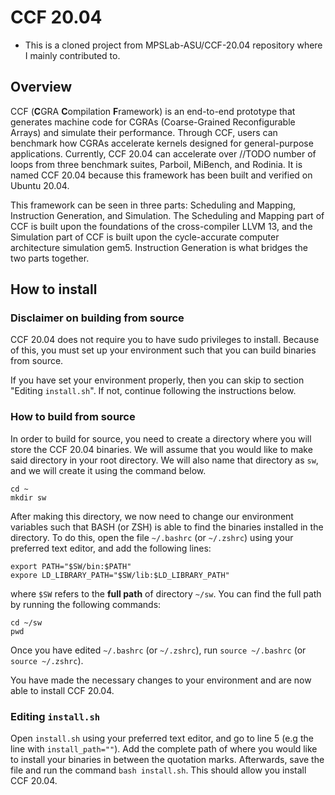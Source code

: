 # CCF 20.04

* This is a cloned project from MPSLab-ASU/CCF-20.04 repository where I mainly contributed to.

## Overview 

CCF (**C**GRA **C**ompilation **F**ramework) is an end-to-end prototype that generates machine code for CGRAs (Coarse-Grained Reconfigurable Arrays) and simulate their performance. Through CCF, users can benchmark how CGRAs accelerate kernels designed for general-purpose applications. Currently, CCF 20.04 can accelerate over //TODO number of loops from three benchmark suites, Parboil, MiBench, and Rodinia. It is named CCF 20.04 because this framework has been built and verified on Ubuntu 20.04. 

This framework can be seen in three parts: Scheduling and Mapping, Instruction Generation, and Simulation. The Scheduling and Mapping part of CCF is built upon the foundations of the cross-compiler LLVM 13, and the Simulation part of CCF is built upon the cycle-accurate computer architecture simulation gem5. Instruction Generation is what bridges the two parts together.

## How to install

### Disclaimer on building from source
CCF 20.04 does not require you to have sudo privileges to install. Because of this, you must set up your environment such that you can build binaries from source.

If you have set your environment properly, then you can skip to section "Editing `install.sh`". If not, continue following the instructions below.

### How to build from source

In order to build for source, you need to create a directory where you will store the CCF 20.04 binaries. We will assume that you would like to make said directory in your root directory. We will also name that directory as `sw`, and we will create it using the command below.

```
cd ~
mkdir sw
```

After making this directory, we now need to change our environment variables such that BASH (or ZSH) is able to find the binaries installed in the directory. To do this, open the file `~/.bashrc` (or `~/.zshrc`) using your preferred text editor, and add the following lines:

```
export PATH="$SW/bin:$PATH"
expore LD_LIBRARY_PATH="$SW/lib:$LD_LIBRARY_PATH"
```

where `$SW` refers to the **full path** of directory `~/sw`. You can find the full path by running the following commands:

```
cd ~/sw
pwd
```

Once you have edited `~/.bashrc` (or `~/.zshrc`), run `source ~/.bashrc` (or `source ~/.zshrc`).

You have made the necessary changes to your environment and are now able to install CCF 20.04.

### Editing `install.sh`
Open `install.sh` using your preferred text editor, and go to line 5 (e.g the line with `install_path=""`). Add the complete path of where you would like to install your binaries in between the quotation marks. Afterwards, save the file and run the command `bash install.sh`. This should allow you install CCF 20.04. 
